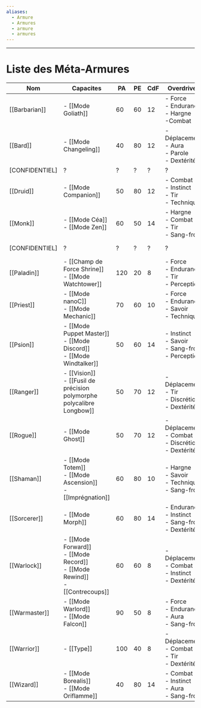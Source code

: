 ```yaml
---
aliases:
  - Armure
  - Armures
  - armure
  - armures
---
```

___
# Liste des Méta-Armures

| Nom            | Capacites                                                                            | PA  | PE  | CdF | Overdrives                                                  | Sources         |
| -------------- | ------------------------------------------------------------------------------------ | --- | --- | --- | ----------------------------------------------------------- | --------------- |
| [[Barbarian]]  | - [[Mode Goliath]]                                                                   | 60  | 60  | 12  | - Force<br/>- Endurance<br/>- Hargne<br/>-Combat            | Livre de Base   |
| [[Bard]]       | - [[Mode Changeling]]                                                                | 40  | 80  | 12  | - Déplacement<br/>- Aura<br/>- Parole<br/>- Dextérité       | Livre de Base   |
| [CONFIDENTIEL] | ?                                                                                    | ?   | ?   | ?   | ?                                                           | Atlas           |
| [[Druid]]      | - [[Mode Companion]]                                                                 | 50  | 80  | 12  | - Combat<br/>- Instinct<br/>- Tir<br/>- Technique           | Codex v1.5      |
| [[Monk]]       | - [[Mode Céa]]<br/>- [[Mode Zen]]                                                    | 60  | 50  | 14  | - Hargne<br/>- Combat<br/>- Tir<br/>- Sang-froid            | Supplement 2038 |
| [CONFIDENTIEL] | ?                                                                                    | ?   | ?   | ?   | ?                                                           | Suplement 2038  |
| [[Paladin]]    | - [[Champ de Force Shrine]]<br/>- [[Mode Watchtower]]                                | 120 | 20  | 8   | - Force<br/>- Endurance<br/>- Tir<br/>- Perception          | Livre de Base   |
| [[Priest]]     | - [[Mode nanoC]]<br/>- [[Mode Mechanic]]                                             | 70  | 60  | 10  | - Force<br/>- Endurance<br/>- Savoir<br/>- Technique        | Livre de Base   |
| [[Psion]]      | - [[Mode Puppet Master]]<br/>- [[Mode Discord]]<br/>- [[Mode Windtalker]]            | 50  | 60  | 14  | - Instinct<br/>- Savoir<br/>- Sang-froid<br/>- Perception   | Supplement 2038 |
| [[Ranger]]     | - [[Vision]]<br/>- [[Fusil de précision polymorphe polycalibre Longbow]]             | 50  | 70  | 12  | - Déplacement<br/>- Tir<br/>- Discrétion<br/>- Dextérité    | Livre de Base   |
| [[Rogue]]      | - [[Mode Ghost]]                                                                     | 50  | 70  | 12  | - Déplacement<br/>- Combat<br/>- Discrétion<br/>- Dextérité | Livre de Base   |
| [[Shaman]]     | - [[Mode Totem]]<br/>- [[Mode Ascension]]<br/>- [[Imprégnation]]                     | 60  | 80  | 10  | - Hargne<br/>- Savoir<br/>- Technique<br/>- Sang-froid      | Atlas           |
| [[Sorcerer]]   | - [[Mode Morph]]                                                                     | 60  | 80  | 14  | - Endurance<br/>- Instinct<br/>- Sang-froid<br/>- Dextérité | Supplement 2038 |
| [[Warlock]]    | - [[Mode Forward]]<br/>- [[Mode Record]]<br/>- [[Mode Rewind]]<br/>- [[Contrecoups]] | 60  | 60  | 8   | - Déplacement<br/>- Combat<br/>- Instinct<br/>- Dextérité   | Atlas           |
| [[Warmaster]]  | - [[Mode Warlord]]<br/>- [[Mode Falcon]]                                             | 90  | 50  | 8   | - Force<br/>- Endurance<br/>- Aura<br/>- Sang-froid         | Livre de Base   |
| [[Warrior]]    | - [[Type]]                                                                           | 100 | 40  | 8   | - Déplacement<br/>- Combat<br/>- Tir<br/>- Dextérité        | Livre de Base   |
| [[Wizard]]     | - [[Mode Borealis]]<br/>- [[Mode Oriflamme]]                                         | 40  | 80  | 14  | - Combat<br/>- Instinct<br/>- Aura<br/>- Sang-froid         | Livre de Base   |

